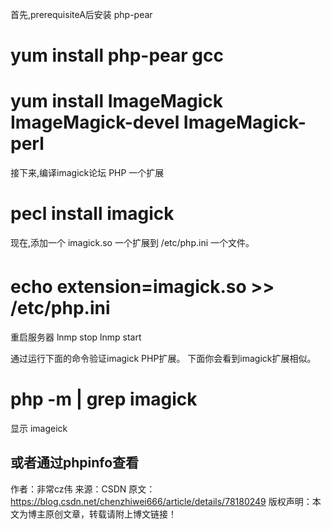 首先,prerequisiteA后安装 php-pear
# yum install php-pear gcc
# yum install ImageMagick ImageMagick-devel ImageMagick-perl

接下来,编译imagick论坛 PHP 一个扩展
# pecl install imagick 

现在,添加一个 imagick.so 一个扩展到 /etc/php.ini 一个文件。
# echo extension=imagick.so >> /etc/php.ini

重启服务器
lnmp stop
lnmp start

通过运行下面的命令验证imagick PHP扩展。 下面你会看到imagick扩展相似。
# php -m | grep imagick
显示 imageick

或者通过phpinfo查看
--------------------- 
作者：非常cz伟 
来源：CSDN 
原文：https://blog.csdn.net/chenzhiwei666/article/details/78180249 
版权声明：本文为博主原创文章，转载请附上博文链接！